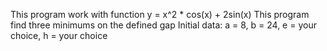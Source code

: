 This program work with function y = x^2 * cos(x) + 2sin(x)
This program find three minimums on the defined gap
Initial data: a = 8, b = 24, e = your choice, h = your choice 